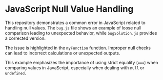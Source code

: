 # JavaScript Null Value Handling

This repository demonstrates a common error in JavaScript related to handling null values. The `bug.js` file shows an example of loose null comparison leading to unexpected behavior, while `bugSolution.js` provides a corrected version.

The issue is highlighted in the `myFunction` function.  Improper null checks can lead to incorrect calculations or unexpected outputs.

This example emphasizes the importance of using strict equality (`===`) when comparing values in JavaScript, especially when dealing with `null` or `undefined`. 